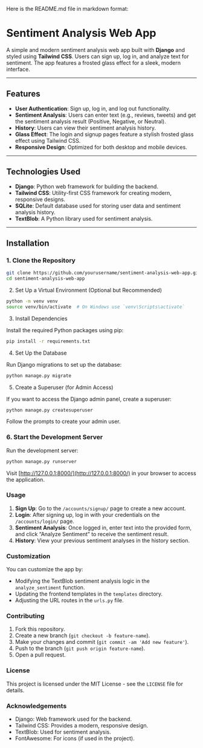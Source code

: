 Here is the README.md file in markdown format:

# Sentiment Analysis Web App

A simple and modern sentiment analysis web app built with **Django** and styled using **Tailwind CSS**. Users can sign up, log in, and analyze text for sentiment. The app features a frosted glass effect for a sleek, modern interface.

---

## Features

- **User Authentication**: Sign up, log in, and log out functionality.
- **Sentiment Analysis**: Users can enter text (e.g., reviews, tweets) and get the sentiment analysis result (Positive, Negative, or Neutral).
- **History**: Users can view their sentiment analysis history.
- **Glass Effect**: The login and signup pages feature a stylish frosted glass effect using Tailwind CSS.
- **Responsive Design**: Optimized for both desktop and mobile devices.

---

## Technologies Used

- **Django**: Python web framework for building the backend.
- **Tailwind CSS**: Utility-first CSS framework for creating modern, responsive designs.
- **SQLite**: Default database used for storing user data and sentiment analysis history.
- **TextBlob**: A Python library used for sentiment analysis.

---

## Installation

### 1. Clone the Repository

```bash
git clone https://github.com/yourusername/sentiment-analysis-web-app.git
cd sentiment-analysis-web-app
```
2. Set Up a Virtual Environment (Optional but Recommended)

```bash
python -m venv venv
source venv/bin/activate  # On Windows use `venv\Scripts\activate`
```
3. Install Dependencies

Install the required Python packages using pip:

```bash
pip install -r requirements.txt
```
4. Set Up the Database

Run Django migrations to set up the database:

```bash
python manage.py migrate
```

5. Create a Superuser (for Admin Access)

If you want to access the Django admin panel, create a superuser:

```bash
python manage.py createsuperuser
```

Follow the prompts to create your admin user.

### 6. Start the Development Server

Run the development server:

```bash
python manage.py runserver
```

Visit [http://127.0.0.1:8000/](http://127.0.0.1:8000/) in your browser to access the application.

### Usage

1. **Sign Up**: Go to the `/accounts/signup/` page to create a new account.
2. **Login**: After signing up, log in with your credentials on the `/accounts/login/` page.
3. **Sentiment Analysis**: Once logged in, enter text into the provided form, and click “Analyze Sentiment” to receive the sentiment result.
4. **History**: View your previous sentiment analyses in the history section.

### Customization

You can customize the app by:
- Modifying the TextBlob sentiment analysis logic in the `analyze_sentiment` function.
- Updating the frontend templates in the `templates` directory.
- Adjusting the URL routes in the `urls.py` file.

### Contributing

1. Fork this repository.
2. Create a new branch (`git checkout -b feature-name`).
3. Make your changes and commit (`git commit -am 'Add new feature'`).
4. Push to the branch (`git push origin feature-name`).
5. Open a pull request.

### License

This project is licensed under the MIT License - see the `LICENSE` file for details.

### Acknowledgements

- Django: Web framework used for the backend.
- Tailwind CSS: Provides a modern, responsive design.
- TextBlob: Used for sentiment analysis.
- FontAwesome: For icons (if used in the project).

